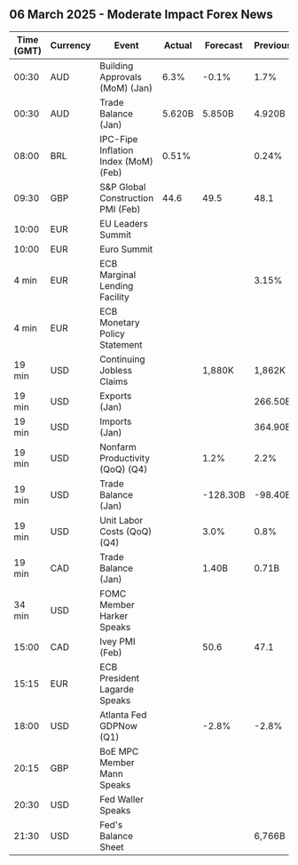 ## 06 March 2025 - Moderate Impact Forex News

| Time (GMT) | Currency | Event | Actual | Forecast | Previous |
|------|----------|-------|--------|----------|----------|
| 00:30 | AUD | Building Approvals (MoM) (Jan) | 6.3% | -0.1% | 1.7% |
| 00:30 | AUD | Trade Balance (Jan) | 5.620B | 5.850B | 4.920B |
| 08:00 | BRL | IPC-Fipe Inflation Index (MoM) (Feb) | 0.51% |  | 0.24% |
| 09:30 | GBP | S&P Global Construction PMI (Feb) | 44.6 | 49.5 | 48.1 |
| 10:00 | EUR | EU Leaders Summit |  |  |  |
| 10:00 | EUR | Euro Summit |  |  |  |
| 4 min | EUR | ECB Marginal Lending Facility |  |  | 3.15% |
| 4 min | EUR | ECB Monetary Policy Statement |  |  |  |
| 19 min | USD | Continuing Jobless Claims |  | 1,880K | 1,862K |
| 19 min | USD | Exports (Jan) |  |  | 266.50B |
| 19 min | USD | Imports (Jan) |  |  | 364.90B |
| 19 min | USD | Nonfarm Productivity (QoQ) (Q4) |  | 1.2% | 2.2% |
| 19 min | USD | Trade Balance (Jan) |  | -128.30B | -98.40B |
| 19 min | USD | Unit Labor Costs (QoQ) (Q4) |  | 3.0% | 0.8% |
| 19 min | CAD | Trade Balance (Jan) |  | 1.40B | 0.71B |
| 34 min | USD | FOMC Member Harker Speaks |  |  |  |
| 15:00 | CAD | Ivey PMI (Feb) |  | 50.6 | 47.1 |
| 15:15 | EUR | ECB President Lagarde Speaks |  |  |  |
| 18:00 | USD | Atlanta Fed GDPNow (Q1) |  | -2.8% | -2.8% |
| 20:15 | GBP | BoE MPC Member Mann Speaks |  |  |  |
| 20:30 | USD | Fed Waller Speaks |  |  |  |
| 21:30 | USD | Fed's Balance Sheet |  |  | 6,766B |
